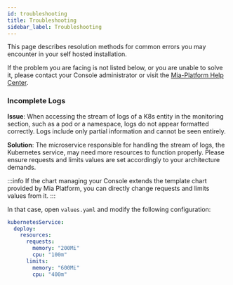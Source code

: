 ```yaml
---
id: troubleshooting
title: Troubleshooting
sidebar_label: Troubleshooting
---
```


This page describes resolution methods for common errors you may encounter in your self hosted installation.

If the problem you are facing is not listed below, or you are unable to solve it, please contact your Console administrator or visit the [Mia-Platform Help Center](https://makeitapp.atlassian.net/servicedesk/customer/portal/21).


### Incomplete Logs

**Issue**: When accessing the stream of logs of a K8s entity in the monitoring section, such as a pod or a namespace, logs do not appear formatted correctly. Logs include only partial information and cannot be seen entirely.

**Solution**: The microservice responsible for handling the stream of logs, the Kubernetes service, may need more resources to function properly. Please ensure requests and limits values are set accordingly to your architecture demands.

:::info
If the chart managing your Console extends the template chart provided by Mia Platform, you can directly change requests and limits values from it. 
:::

In that case, open `values.yaml` and modify the following configuration:

```yaml
kubernetesService:
  deploy:
    resources:
      requests:
        memory: "200Mi"
        cpu: "100m"
      limits:
        memory: "600Mi"
        cpu: "400m"
```
